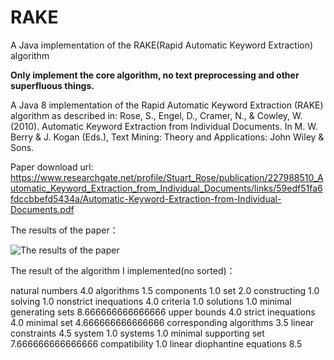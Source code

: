 # RAKE
A Java implementation of the RAKE(Rapid Automatic Keyword Extraction) algorithm

**Only implement the core algorithm, no text preprocessing and other superfluous things.**

A Java 8 implementation of the Rapid Automatic Keyword Extraction (RAKE) algorithm as described in: Rose, S., Engel, D., Cramer, N., & Cowley, W. (2010). Automatic Keyword Extraction from Individual Documents. In M. W. Berry & J. Kogan (Eds.), Text Mining: Theory and Applications: John Wiley & Sons.


Paper download url:
https://www.researchgate.net/profile/Stuart_Rose/publication/227988510_Automatic_Keyword_Extraction_from_Individual_Documents/links/59edf51fa6fdccbbefd5434a/Automatic-Keyword-Extraction-from-Individual-Documents.pdf

The results of the paper：

![The results of the paper](https://img-blog.csdn.net/20180706172158599?watermark/2/text/aHR0cHM6Ly9ibG9nLmNzZG4ubmV0L3FxXzI5MDAzOTI1/font/5a6L5L2T/fontsize/400/fill/I0JBQkFCMA==/dissolve/70) 

The result of the algorithm I implemented(no sorted)：

natural numbers	4.0
algorithms	1.5
components	1.0
set	2.0
constructing	1.0
solving	1.0
nonstrict inequations	4.0
criteria	1.0
solutions	1.0
minimal generating sets	8.666666666666666
upper bounds	4.0
strict inequations	4.0
minimal set	4.666666666666666
corresponding algorithms	3.5
linear constraints	4.5
system	1.0
systems	1.0
minimal supporting set	7.666666666666666
compatibility	1.0
linear diophantine equations	8.5
